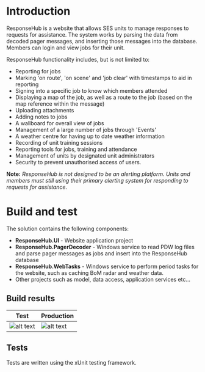 # Introduction
ResponseHub is a website that allows SES units to manage responses to requests for assistance.  The system works by parsing the data from decoded pager messages, and inserting those messages into the database. Members can login and view jobs for their unit.

ResponseHub functionality includes, but is not limited to:

* Reporting for jobs
 * Marking 'on route', 'on scene' and 'job clear' with timestamps to aid in reporting
 * Signing into a specific job to know which members attended
 * Displaying a map of the job, as well as a route to the job (based on the map reference within the message)
 * Uploading attachments
 * Adding notes to jobs
* A wallboard for overall view of jobs
* Management of a large number of jobs through 'Events'
* A weather centre for having up to date weather information
* Recording of unit training sessions
* Reporting tools for jobs, training and attendance
* Management of units by designated unit administrators
* Security to prevent unauthorised access of users.

**Note:** *ResponseHub is not designed to be an alerting platform. Units and members must still using their primary alerting system for responding to requests for assistance.*

# Build and test
The solution contains the following components:

* __ResponseHub.UI__ - Website application project
* __ResponseHub.PagerDecoder__ - Windows service to read PDW log files and parse pager messages as jobs and insert into the ResponseHub database 
* __ResponseHub.WebTasks__ - Windows service to perform period tasks for the website, such as caching BoM radar and weather data.
* Other projects such as model, data access, application services etc...

## Build results
|Test|Production|
|---|---|
|![alt text](https://responsehub.visualstudio.com/_apis/public/build/definitions/500d2900-f667-4dc5-9eb4-56dc83bcb1e6/1/badge "Test build result")|![alt text](https://responsehub.visualstudio.com/_apis/public/build/definitions/500d2900-f667-4dc5-9eb4-56dc83bcb1e6/2/badge "Production build result")|

## Tests
Tests are written using the xUnit testing framework.

